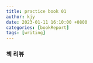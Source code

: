 ```yaml
---
title: practice book 01
author: kjy
date: 2023-01-11 16:10:00 +0800
categories: [bookReport]
tags: [writing]
---
```


### 첵 리뷰

